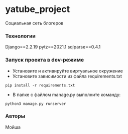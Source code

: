 # yatube_project
Социальная сеть блогеров
### Технологии
Django==2.2.19
pytz==2021.1
sqlparse==0.4.1
### Запуск проекта в dev-режиме
- Установите и активируйте виртуальное окружение
- Установите зависимости из файла requirements.txt
```
pip install -r requirements.txt
``` 
- В папке с файлом manage.py выполните команду:
```
python3 manage.py runserver
```
### Авторы
Мойша
